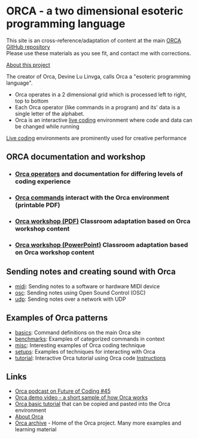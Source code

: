 # ORCA - a two dimensional esoteric programming language

This site is an cross-reference/adaptation of content at the main [ORCA GitHub repository](https://github.com/hundredrabbits/Orca)  
Please use these materials as you see fit, and contact me with corrections.  

[About this project](./about_this_project.md)

The creator of Orca, Devine Lu Linvga, calls Orca a "esoteric programming language". 

* Orca operates in a 2 dimensional grid which is processed left to right, top to bottom
* Each Orca operator (like commands in a program) and its' data is a single letter of the alphabet.
* Orca is an interactive [live coding](https://en.wikipedia.org/wiki/Live_coding) environment where code and data can be changed while running

[Live coding](https://en.wikipedia.org/wiki/Live_coding) environments are prominently used for creative performance

## ORCA documentation and workshop
* ### [Orca operators](operators) and documentation for differing levels of coding experience 
* ### [Orca commands](./orca_commands.pdf) interact with the Orca environment (printable PDF)
* ### [Orca workshop (PDF)](./Orca_workshop.pdf) Classroom adaptation based on Orca workshop content
* ### [Orca workshop (PowerPoint)](./Orca_workshop.pptx) Classroom adaptation based on Orca workshop content

## Sending notes and creating sound with Orca
* [midi](https://git.sr.ht/~rabbits/orca-examples/tree/master/basics/_midi.orca): Sending notes to a software or hardware MIDI device
* [osc](https://git.sr.ht/~rabbits/orca-examples/tree/master/basics/_osc.orca): Sending notes using Open Sound Control (OSC)
* [udp](https://git.sr.ht/~rabbits/orca-examples/tree/master/basics/_udp.orca): Sending notes over a network with UDP

## Examples of Orca patterns
* [basics](https://git.sr.ht/~rabbits/orca-examples/tree/master/basics): Command definitions on the main Orca site
* [benchmarks](https://git.sr.ht/~rabbits/orca-examples/tree/master/benchmarks): Examples of categorized commands in context
* [misc](https://git.sr.ht/~rabbits/orca-examples/tree/master/misc): Interesting examples of Orca coding technique
* [setups](https://git.sr.ht/~rabbits/orca-examples/tree/master/setups): Examples of techniques for interacting with Orca 
* [tutorial](https://git.sr.ht/~rabbits/orca-examples/tree/master/tutorial): Interactive Orca tutorial using Orca code [Instructions](https://git.sr.ht/~rabbits/orca-examples/tree/master/tutorial/README.md)

## Links
* [Orca podcast on Future of Coding #45](https://futureofcoding.org/episodes/045)
* [Orca demo video - a short sample of how Orca works](https://www.youtube.com/watch?v=RaI_TuISSJE)
* [Orca basic tutorial](https://git.sr.ht/~rabbits/orca-examples#basics) that can be copied and pasted into the Orca environment
* [About Orca](https://git.sr.ht/~rabbits/orca#orc)
* [Orca archive](https://github.com/hundredrabbits/Orca) - Home of the Orca project. Many more examples and learning material
